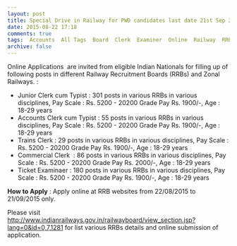 ```yaml
---
layout: post
title: Special Drive in Railway for PWD candidates last date 21st Sep 2015   
date: 2015-08-22 17:18
comments: true
tags:  Accounts  All Tags  Board  Clerk  Examiner  Online  Railway  RRB  Special Drive  Typist 
archive: false
---
```

Online Applications  are invited from eligible Indian Nationals for filling up of  following posts in different Railway Recruitment Boards (RRBs) and Zonal Railways. :


- Junior Clerk cum Typist : 301 posts in various RRBs in various disciplines, Pay Scale : Rs. 5200 - 20200 Grade Pay Rs. 1900/-, Age : 18-29 years 
- Accounts Clerk cum Typist : 55 posts in various RRBs in various disciplines, Pay Scale : Rs. 5200 - 20200 Grade Pay Rs. 1900/-, Age : 18-29 years
- Trains Clerk : 29 posts in various RRBs in various disciplines, Pay Scale : Rs. 5200 - 20200 Grade Pay Rs. 1900/-, Age : 18-29 years
- Commercial Clerk  : 86 posts in various RRBs in various disciplines, Pay Scale : Rs. 5200 - 20200 Grade Pay Rs. 2000/-, Age : 18-29 years 
- Ticket Examinaer : 180 posts in various RRBs in various disciplines, Pay Scale : Rs. 5200 - 20200 Grade Pay Rs. 1900/-, Age : 18-29 years  




**How to Apply** : Apply online at RRB websites from 22/08/2015 to 21/09/2015 only.

Please visit <http://www.indianrailways.gov.in/railwayboard/view_section.jsp?lang=0&id=0,7,1281> for list various RRBs details and online submission of application.




